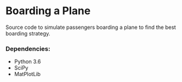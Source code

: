 # Boarding a Plane #

Source code to simulate passengers boarding a plane to find the best boarding strategy.

### Dependencies: ###
- Python 3.6
- SciPy
- MatPlotLib
